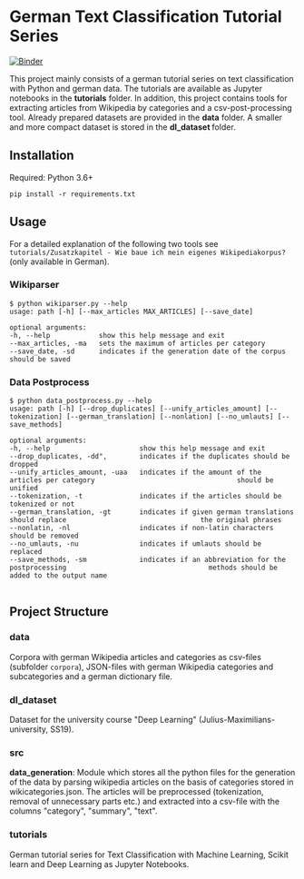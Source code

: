 # German Text Classification Tutorial Series

[![Binder](http://mybinder.org/badge_logo.svg)](https://hub.gke.mybinder.org/user/papajan3000-ger-ssification_nlp-xyvv13xg/tree)


This project mainly consists of a german tutorial series on text classification with Python and german data. The tutorials are available as Jupyter notebooks in the <b>tutorials</b> folder. In addition, this project contains tools for extracting articles from Wikipedia by categories and a csv-post-processing tool. Already prepared datasets are provided in the <b>data</b> folder. A smaller and more compact dataset is stored in the <b> dl_dataset </b> folder.

## Installation

Required: Python 3.6+

```pip install -r requirements.txt```

## Usage

For a detailed explanation of the following two tools see `tutorials/Zusatzkapitel - Wie baue ich mein eigenes Wikipediakorpus?` (only available in German).

### Wikiparser
```
$ python wikiparser.py --help
usage: path [-h] [--max_articles MAX_ARTICLES] [--save_date]

optional arguments:
-h, --help            show this help message and exit
--max_articles, -ma   sets the maximum of articles per category
--save_date, -sd      indicates if the generation date of the corpus should be saved

```

### Data Postprocess
```
$ python data_postprocess.py --help
usage: path [-h] [--drop_duplicates] [--unify_articles_amount] [--tokenization] [--german_translation] [--nonlation] [--no_umlauts] [--save_methods]

optional arguments:
-h, --help                      show this help message and exit
--drop_duplicates, -dd",        indicates if the duplicates should be dropped
--unify_articles_amount, -uaa   indicates if the amount of the articles per category                                   should be unified
--tokenization, -t              indicates if the articles should be tokenized or not
--german_translation, -gt       indicates if given german translations should replace                                 the original phrases
--nonlatin, -nl                 indicates if non-latin characters should be removed
--no_umlauts, -nu               indicates if umlauts should be replaced
--save_methods, -sm             indicates if an abbreviation for the postprocessing                                   methods should be added to the output name
    
```

## Project Structure

### data

Corpora with german Wikipedia articles and categories as csv-files (subfolder `corpora`), JSON-files with german Wikipedia categories and subcategories and a german dictionary file.

### dl_dataset

Dataset for the university course "Deep Learning" (Julius-Maximilians-university, SS19).

### src

<b>data_generation</b>: Module which stores all the python files for the generation of the data by parsing wikipedia articles on the basis of categories stored in wikicategories.json. The articles will be preprocessed (tokenization, removal of unnecessary parts etc.) and extracted into a csv-file with the columns "category", "summary", "text".

### tutorials

German tutorial series for Text Classification with Machine Learning, Scikit learn and Deep Learning as Jupyter Notebooks.
